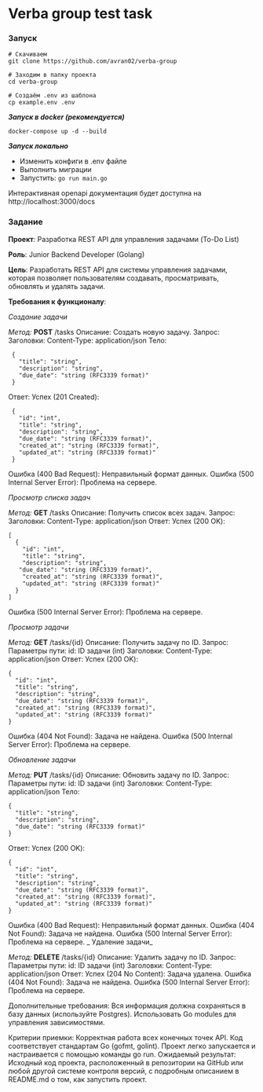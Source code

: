 # Verba group test task

### Запуск

```
# Скачиваем
git clone https://github.com/avran02/verba-group

# Заходим в папку проекта
cd verba-group

# Создаём .env из шаблона
cp example.env .env
```

___Запуск в docker (рекомендуется)___
```
docker-compose up -d --build
```

___Запуск локально___
- Изменить конфиги в .env файле
- Выполнить миграции
- Запустить: `go run main.go` 

Интерактивная openapi документация будет доступна на http://localhost:3000/docs
  
### Задание

__Проект__: Разработка REST API для управления задачами (To-Do List)

__Роль__: Junior Backend Developer (Golang)

__Цель__:
Разработать REST API для системы управления задачами, которая позволяет пользователям создавать, просматривать, обновлять и удалять задачи.

__Требования к функционалу__:

_Создание задачи_

_Метод:_ __POST__ /tasks
Описание: Создать новую задачу.
Запрос:
 Заголовки:
  Content-Type: application/json
 Тело:
 ```
  {
    "title": "string",
    "description": "string",
    "due_date": "string (RFC3339 format)"
  }
  ```
Ответ:
 Успех (201 Created):
 ```
  {
    "id": "int",
    "title": "string",
    "description": "string",
    "due_date": "string (RFC3339 format)",
    "created_at": "string (RFC3339 format)",
    "updated_at": "string (RFC3339 format)"
  }
  ```
Ошибка (400 Bad Request): Неправильный формат данных.
Ошибка (500 Internal Server Error): Проблема на сервере.


_Просмотр списка задач_

_Метод:_ __GET__ /tasks
Описание: Получить список всех задач.
Запрос:
 Заголовки:
 Content-Type: application/json
 Ответ:
 Успех (200 OK):
 ```
 [
   {
     "id": "int",
     "title": "string",
     "description": "string",
    "due_date": "string (RFC3339 format)",
     "created_at": "string (RFC3339 format)",
     "updated_at": "string (RFC3339 format)"
   }
 ]
 ```
Ошибка (500 Internal Server Error): Проблема на сервере.

_Просмотр задачи_

_Метод:_ __GET__ /tasks/{id}
Описание: Получить задачу по ID.
Запрос:
 Параметры пути:
  id: ID задачи (int)
 Заголовки:
  Content-Type: application/json
 Ответ:
 Успех (200 OK):
 ```
 {
   "id": "int",
   "title": "string",
   "description": "string",
   "due_date": "string (RFC3339 format)",
   "created_at": "string (RFC3339 format)",
   "updated_at": "string (RFC3339 format)"
 }
 ```
Ошибка (404 Not Found): Задача не найдена.
Ошибка (500 Internal Server Error): Проблема на сервере.


_Обновление задачи_

_Метод:_ __PUT__ /tasks/{id}
Описание: Обновить задачу по ID.
Запрос:
 Параметры пути:
  id: ID задачи (int)
 Заголовки:
  Content-Type: application/json
 Тело:
 ```
 {
   "title": "string",
   "description": "string",
   "due_date": "string (RFC3339 format)"
 }
 ```
Ответ:
Успех (200 OK):
```
{
  "id": "int",
  "title": "string",
  "description": "string",
  "due_date": "string (RFC3339 format)",
  "created_at": "string (RFC3339 format)",
  "updated_at": "string (RFC3339 format)"
}
```
Ошибка (400 Bad Request): Неправильный формат данных.
Ошибка (404 Not Found): Задача не найдена.
Ошибка (500 Internal Server Error): Проблема на сервере.
_
Удаление задачи_

_Метод:_ __DELETE__ /tasks/{id}
Описание: Удалить задачу по ID.
Запрос:
 Параметры пути:
  id: ID задачи (int)
 Заголовки:
  Content-Type: application/json
Ответ:
Успех (204 No Content): Задача удалена.
Ошибка (404 Not Found): Задача не найдена.
Ошибка (500 Internal Server Error): Проблема на сервере.

Дополнительные требования:
Вся информация должна сохраняться в базу данных (используйте Postgres).
Использовать Go modules для управления зависимостями.

Критерии приемки:
Корректная работа всех конечных точек API.
Код соответствует стандартам Go (gofmt, golint).
Проект легко запускается и настраивается с помощью команды go run.
Ожидаемый результат:
Исходный код проекта, расположенный в репозитории на GitHub или любой другой системе контроля версий, с подробным описанием в README.md о том, как запустить проект.